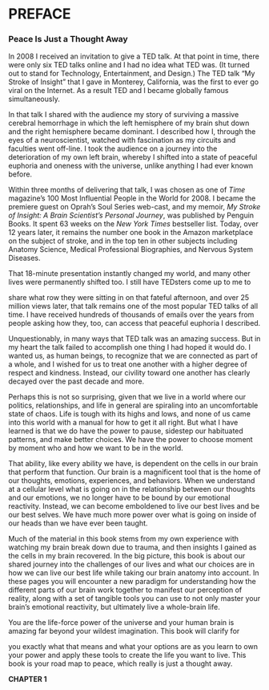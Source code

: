 # PREFACE
### Peace Is Just a Thought Away

In 2008 I received an invitation to give a TED talk. At that point in time,
there were only six TED talks online and I had no idea what TED was. (It
turned out to stand for Technology, Entertainment, and Design.) The TED
talk “My Stroke of Insight” that I gave in Monterey, California, was the first
to ever go viral on the Internet. As a result TED and I became globally
famous simultaneously.

In that talk I shared with the audience my story of surviving a massive
cerebral hemorrhage in which the left hemisphere of my brain shut down
and the right hemisphere became dominant. I described how I, through the
eyes of a neuroscientist, watched with fascination as my circuits and
faculties went off-line. I took the audience on a journey into the
deterioration of my own left brain, whereby I shifted into a state of peaceful
euphoria and oneness with the universe, unlike anything I had ever known
before.

Within three months of delivering that talk, I was chosen as one of _Time_
magazine’s 100 Most Influential People in the World for 2008. I became the
premiere guest on Oprah’s Soul Series web-cast, and my memoir, _My Stroke_
_of Insight: A Brain Scientist’s Personal Journey_, was published by Penguin
Books. It spent 63 weeks on the _New York Times_ bestseller list. Today, over
12 years later, it remains the number one book in the Amazon marketplace
on the subject of stroke, and in the top ten in other subjects including
Anatomy Science, Medical Professional Biographies, and Nervous System
Diseases.

That 18-minute presentation instantly changed my world, and many other
lives were permanently shifted too. I still have TEDsters come up to me to

share what row they were sitting in on that fateful afternoon, and over 25
million views later, that talk remains one of the most popular TED talks of
all time. I have received hundreds of thousands of emails over the years
from people asking how they, too, can access that peaceful euphoria I
described.

Unquestionably, in many ways that TED talk was an amazing success.
But in my heart the talk failed to accomplish one thing I had hoped it
would do. I wanted us, as human beings, to recognize that we are connected
as part of a whole, and I wished for us to treat one another with a higher
degree of respect and kindness. Instead, our civility toward one another has
clearly decayed over the past decade and more.

Perhaps this is not so surprising, given that we live in a world where our
politics, relationships, and life in general are spiraling into an
uncomfortable state of chaos. Life is tough with its highs and lows, and
none of us came into this world with a manual for how to get it all right.
But what I have learned is that we do have the power to pause, sidestep our
habituated patterns, and make better choices. We have the power to choose
moment by moment who and how we want to be in the world.

That ability, like every ability we have, is dependent on the cells in our
brain that perform that function. Our brain is a magnificent tool that is the
home of our thoughts, emotions, experiences, and behaviors. When we
understand at a cellular level what is going on in the relationship between
our thoughts and our emotions, we no longer have to be bound by our
emotional reactivity. Instead, we can become emboldened to live our best
lives and be our best selves. We have much more power over what is going
on inside of our heads than we have ever been taught.

Much of the material in this book stems from my own experience with
watching my brain break down due to trauma, and then insights I gained as
the cells in my brain recovered. In the big picture, this book is about our
shared journey into the challenges of our lives and what our choices are in
how we can live our best life while taking our brain anatomy into account.
In these pages you will encounter a new paradigm for understanding how
the different parts of our brain work together to manifest our perception of
reality, along with a set of tangible tools you can use to not only master
your brain’s emotional reactivity, but ultimately live a whole-brain life.

You are the life-force power of the universe and your human brain is
amazing far beyond your wildest imagination. This book will clarify for

you exactly what that means and what your options are as you learn to own
your power and apply these tools to create the life you want to live. This
book is your road map to peace, which really is just a thought away.







**CHAPTER 1**
